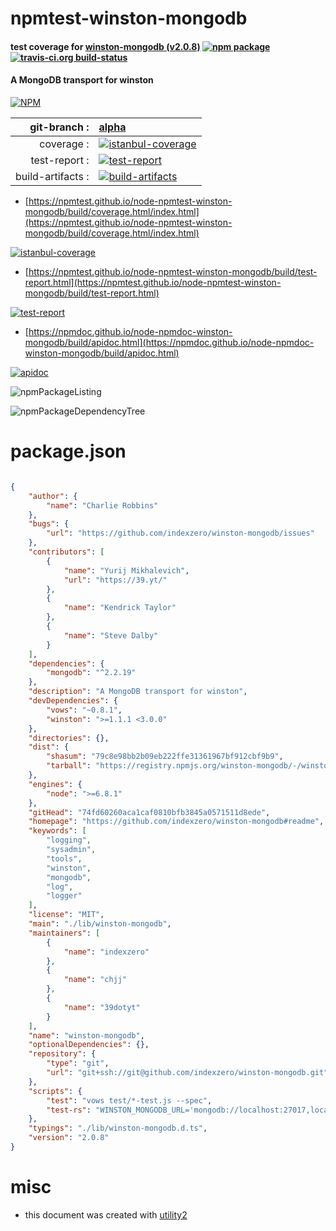 # npmtest-winston-mongodb

#### test coverage for  [winston-mongodb (v2.0.8)](https://github.com/indexzero/winston-mongodb#readme)  [![npm package](https://img.shields.io/npm/v/npmtest-winston-mongodb.svg?style=flat-square)](https://www.npmjs.org/package/npmtest-winston-mongodb) [![travis-ci.org build-status](https://api.travis-ci.org/npmtest/node-npmtest-winston-mongodb.svg)](https://travis-ci.org/npmtest/node-npmtest-winston-mongodb)

#### A MongoDB transport for winston

[![NPM](https://nodei.co/npm/winston-mongodb.png?downloads=true&downloadRank=true&stars=true)](https://www.npmjs.com/package/winston-mongodb)

| git-branch : | [alpha](https://github.com/npmtest/node-npmtest-winston-mongodb/tree/alpha)|
|--:|:--|
| coverage : | [![istanbul-coverage](https://npmtest.github.io/node-npmtest-winston-mongodb/build/coverage.badge.svg)](https://npmtest.github.io/node-npmtest-winston-mongodb/build/coverage.html/index.html)|
| test-report : | [![test-report](https://npmtest.github.io/node-npmtest-winston-mongodb/build/test-report.badge.svg)](https://npmtest.github.io/node-npmtest-winston-mongodb/build/test-report.html)|
| build-artifacts : | [![build-artifacts](https://npmtest.github.io/node-npmtest-winston-mongodb/glyphicons_144_folder_open.png)](https://github.com/npmtest/node-npmtest-winston-mongodb/tree/gh-pages/build)|

- [https://npmtest.github.io/node-npmtest-winston-mongodb/build/coverage.html/index.html](https://npmtest.github.io/node-npmtest-winston-mongodb/build/coverage.html/index.html)

[![istanbul-coverage](https://npmtest.github.io/node-npmtest-winston-mongodb/build/screenCapture.buildCi.browser.%252Ftmp%252Fbuild%252Fcoverage.lib.html.png)](https://npmtest.github.io/node-npmtest-winston-mongodb/build/coverage.html/index.html)

- [https://npmtest.github.io/node-npmtest-winston-mongodb/build/test-report.html](https://npmtest.github.io/node-npmtest-winston-mongodb/build/test-report.html)

[![test-report](https://npmtest.github.io/node-npmtest-winston-mongodb/build/screenCapture.buildCi.browser.%252Ftmp%252Fbuild%252Ftest-report.html.png)](https://npmtest.github.io/node-npmtest-winston-mongodb/build/test-report.html)

- [https://npmdoc.github.io/node-npmdoc-winston-mongodb/build/apidoc.html](https://npmdoc.github.io/node-npmdoc-winston-mongodb/build/apidoc.html)

[![apidoc](https://npmdoc.github.io/node-npmdoc-winston-mongodb/build/screenCapture.buildCi.browser.%252Ftmp%252Fbuild%252Fapidoc.html.png)](https://npmdoc.github.io/node-npmdoc-winston-mongodb/build/apidoc.html)

![npmPackageListing](https://npmtest.github.io/node-npmtest-winston-mongodb/build/screenCapture.npmPackageListing.svg)

![npmPackageDependencyTree](https://npmtest.github.io/node-npmtest-winston-mongodb/build/screenCapture.npmPackageDependencyTree.svg)



# package.json

```json

{
    "author": {
        "name": "Charlie Robbins"
    },
    "bugs": {
        "url": "https://github.com/indexzero/winston-mongodb/issues"
    },
    "contributors": [
        {
            "name": "Yurij Mikhalevich",
            "url": "https://39.yt/"
        },
        {
            "name": "Kendrick Taylor"
        },
        {
            "name": "Steve Dalby"
        }
    ],
    "dependencies": {
        "mongodb": "^2.2.19"
    },
    "description": "A MongoDB transport for winston",
    "devDependencies": {
        "vows": "~0.8.1",
        "winston": ">=1.1.1 <3.0.0"
    },
    "directories": {},
    "dist": {
        "shasum": "79c8e98bb2b09eb222ffe31361967bf912cbf9b9",
        "tarball": "https://registry.npmjs.org/winston-mongodb/-/winston-mongodb-2.0.8.tgz"
    },
    "engines": {
        "node": ">=6.8.1"
    },
    "gitHead": "74fd60260aca1caf0810bfb3845a0571511d8ede",
    "homepage": "https://github.com/indexzero/winston-mongodb#readme",
    "keywords": [
        "logging",
        "sysadmin",
        "tools",
        "winston",
        "mongodb",
        "log",
        "logger"
    ],
    "license": "MIT",
    "main": "./lib/winston-mongodb",
    "maintainers": [
        {
            "name": "indexzero"
        },
        {
            "name": "chjj"
        },
        {
            "name": "39dotyt"
        }
    ],
    "name": "winston-mongodb",
    "optionalDependencies": {},
    "repository": {
        "type": "git",
        "url": "git+ssh://git@github.com/indexzero/winston-mongodb.git"
    },
    "scripts": {
        "test": "vows test/*-test.js --spec",
        "test-rs": "WINSTON_MONGODB_URL='mongodb://localhost:27017,localhost:27018/winston?replicaSet=rs0' vows test/*-test.js --spec"
    },
    "typings": "./lib/winston-mongodb.d.ts",
    "version": "2.0.8"
}
```



# misc
- this document was created with [utility2](https://github.com/kaizhu256/node-utility2)
